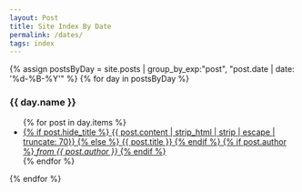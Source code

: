 ```yaml
---
layout: Post
title: Site Index By Date
permalink: /dates/
tags: index
---
```


{% assign postsByDay = 
site.posts | group_by_exp:"post", "post.date | date: '%d-%B-%Y'" %}
{% for day in postsByDay %}
  <h3 id="{{ day.name }}">{{ day.name }}</h3>
  <ul class="">
      {% for post in day.items %}
        <li style="">
          <a href="{{post.url}}">
            {% if post.hide_title %}
            {{ post.content | strip_html | strip | escape | truncate: 70}}
            {% else %}
            {{ post.title }}
            {% endif %}
            {% if post.author %}
            <em>from {{ post.author }}</em>
            {% endif %}
          </a>
        </li>
      {% endfor %}
  </ul>
{% endfor %}
